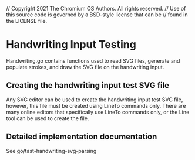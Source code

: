 // Copyright 2021 The Chromium OS Authors. All rights reserved.
// Use of this source code is governed by a BSD-style license that can be
// found in the LICENSE file.

# Handwriting Input Testing
Handwriting.go contains functions used to read SVG files, generate and populate strokes, and draw the SVG file on the handwriting input.

## Creating the handwriting input test SVG file
Any SVG editor can be used to create the handwriting input test SVG file, however, this file must be created using LineTo commands only.
There are many online editors that specifically use LineTo commands only, or the Line tool can be used to create the file.

## Detailed implementation documentation
See go/tast-handwriting-svg-parsing